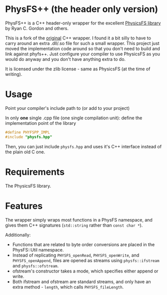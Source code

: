 PhysFS++ (the header only version)
========

PhysFS++ is a C++ header-only wrapper for the excellent [PhysicsFS library][1] by Ryan C.
Gordon and others.

This is a fork of the [original](https://github.com/kahowell/physfs-cpp) C++ wrapper. I found it a bit silly to have to carry around an extra .dll/.so file for such a small wrapper. 
This project just moved the implementation code around so that you don't need to build and link against phyfs++. Just configure your compiler to use PhysicsFS as you would do anyway and you don't have anything extra to do.

[1]: http://icculus.org/physfs

It is licensed under the zlib license - same as PhysicsFS (at the time of 
writing).

Usage
=====

Point your compiler's include path to (or add to your project)

In only **one** single .cpp file (one single compilation unit): define the implementation point of the library

```cpp
#define PHYFSPP_IMPL
#include "physfs.hpp"
```

Then, you can just include `physfs.hpp` and uses it's C++ interface instead of the plain old C one.

Requirements
============
The PhysicsFS library.

Features
========
The wrapper simply wraps most functions in a PhysFS namespace, and gives them 
C++ signatures (`std::string` rather than `const char *`).

Additionally:
 - Functions that are related to byte order conversions are placed in the 
PhysFS::Util namespace.
 - Instead of replicating `PHYSFS_openRead`, `PHYSFS_openWrite`, and 
`PHYSFS_openAppend`, files are opened as streams using `physfs::ifstream` and 
`physfs::ofstream`.
 - ofstream's constructor takes a mode, which specifies either append or write.
 - Both ifstream and ofstream are standard streams, and only have an extra
 method - `length`, which calls `PHYSFS_fileLength`.
